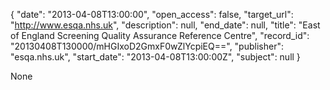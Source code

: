 {
  "date": "2013-04-08T13:00:00", 
  "open_access": false, 
  "target_url": "http://www.esqa.nhs.uk", 
  "description": null, 
  "end_date": null, 
  "title": "East of England Screening Quality Assurance Reference Centre", 
  "record_id": "20130408T130000/mHGIxoD2GmxF0wZlYcpiEQ==", 
  "publisher": "esqa.nhs.uk", 
  "start_date": "2013-04-08T13:00:00Z", 
  "subject": null
}

None